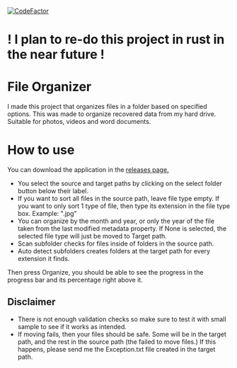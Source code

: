 [![CodeFactor](https://www.codefactor.io/repository/github/hegde-atri/fileorganizer/badge)](https://www.codefactor.io/repository/github/hegde-atri/fileorganizer)

# ! I plan to re-do this project in rust in the near future !

# File Organizer

I made this project that organizes files in a folder based on specified options.
This was made to organize recovered data from my hard drive. Suitable for photos, videos and word documents.

# How to use
You can download the application in the [releases page.](https://github.com/hegde-atri/FileOrganizer/releases)

- You select the source and target paths by clicking on the select folder button below their label.
- If you want to sort all files in the source path, leave file type empty. If you want to only sort 1 type of file, then type its extension in the file type box. Example: ".jpg"
- You can organize by the month and year, or only the year of the file taken from the last modified metadata property. If None is selected, the selected file type will just be moved to Target path.
- Scan subfolder checks for files inside of folders in the source path.
- Auto detect subfolders creates folders at the target path for every extension it finds.

Then press Organize, you should be able to see the progress in the progress bar and its percentage right above it.

## Disclaimer
- There is not enough validation checks so make sure to test it with small sample to see if it works as intended.
- If moving fails, then your files should be safe. Some will be in the target path, and the rest in the source path (the failed  to move files.)
If this happens, please send me the Exception.txt file created in the target path.

